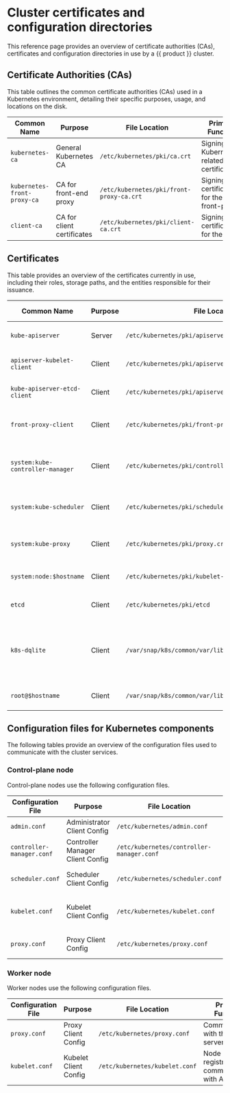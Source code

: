 # Cluster certificates and configuration directories

This reference page provides an overview of certificate authorities (CAs),
certificates and configuration directories in use by a {{ product }} cluster.

## Certificate Authorities (CAs)

This table outlines the common certificate authorities (CAs) used in a
Kubernetes environment, detailing their specific purposes, usage,
and locations on the disk.

| **Common Name**             | **Purpose**                | **File Location**                        | **Primary Function**                        |
|-----------------------------|----------------------------|------------------------------------------|---------------------------------------------|
| `kubernetes-ca`             | General Kubernetes CA      | `/etc/kubernetes/pki/ca.crt`             | Signing all Kubernetes-related certificates |
| `kubernetes-front-proxy-ca` | CA for front-end proxy     | `/etc/kubernetes/pki/front-proxy-ca.crt` | Signing certificates for the front-proxy    |
| `client-ca`                 | CA for client certificates | `/etc/kubernetes/pki/client-ca.crt`      | Signing certificates for the client         |


## Certificates

This table provides an overview of the certificates currently in use,
including their roles, storage paths, and the entities responsible for
their issuance.


| **Common Name**                  | **Purpose** | **File Location**                                     | **Primary Function**                                                                             | **Signed By**               |
|----------------------------------|-------------|-------------------------------------------------------|--------------------------------------------------------------------------------------------------|-----------------------------|
| `kube-apiserver`                 | Server      | `/etc/kubernetes/pki/apiserver.crt`                   | Securing the API server endpoint                                                                 | `kubernetes-ca`             |
| `apiserver-kubelet-client`       | Client      | `/etc/kubernetes/pki/apiserver-kubelet-client.crt`    | API server communication with kubelet                                                            | `kubernetes-ca-client`      |
| `kube-apiserver-etcd-client`     | Client      | `/etc/kubernetes/pki/apiserver-etcd-client.crt`       | API server communication with etcd                                                               | `kubernetes-ca-client`      |
| `front-proxy-client`             | Client      | `/etc/kubernetes/pki/front-proxy-client.crt`          | API server communication with the front-proxy                                                    | `kubernetes-front-proxy-ca` |
| `system:kube-controller-manager` | Client      | `/etc/kubernetes/pki/controller-manager.crt`          | Communication between the controller manager and the API server                                  | `kubernetes-ca-client`      |
| `system:kube-scheduler`          | Client      | `/etc/kubernetes/pki/scheduler.crt`                   | Communication between the scheduler and the API server                                           | `kubernetes-ca-client`      |
| `system:kube-proxy`              | Client      | `/etc/kubernetes/pki/proxy.crt`                       | Communication between kube-proxy and the API server                                              | `kubernetes-ca-client`      |
| `system:node:$hostname`          | Client      | `/etc/kubernetes/pki/kubelet-client.crt`              | Authentication of kubelet to the API server                                                      | `kubernetes-ca-client`      |
| `etcd`                           | Client      | `/etc/kubernetes/pki/etcd`                            | Communication between etcd and API server                                                        | `self-signed`               |
| `k8s-dqlite`                     | Client      | `/var/snap/k8s/common/var/lib/k8s-dqlite/cluster.crt` | Communication between k8s-dqlite nodes and API server (if datastore type is set to `k8s-dqlite`) | `self-signed`               |
| `root@$hostname`                 | Client      | `/var/snap/k8s/common/var/lib/k8sd/state/cluster.crt` | Communication between k8sd nodes                                                                 | `self-signed`               |

## Configuration files for Kubernetes components

The following tables provide an overview of the configuration files used to
communicate with the cluster services.

### Control-plane node

Control-plane nodes use the following configuration files.

| **Configuration File**    | **Purpose**                      | **File Location**                         | **Primary Function**                                |
|---------------------------|----------------------------------|-------------------------------------------|-----------------------------------------------------|
| `admin.conf`              | Administrator Client Config      | `/etc/kubernetes/admin.conf`              | Admin access to the cluster                         |
| `controller-manager.conf` | Controller Manager Client Config | `/etc/kubernetes/controller-manager.conf` | Communication with the API server                   |
| `scheduler.conf`          | Scheduler Client Config          | `/etc/kubernetes/scheduler.conf`          | Communication with the API server                   |
| `kubelet.conf`            | Kubelet Client Config            | `/etc/kubernetes/kubelet.conf`            | Node registration and communication with API server |
| `proxy.conf`              | Proxy Client Config              | `/etc/kubernetes/proxy.conf`              | Communication with the API server                   |

### Worker node

Worker nodes use the following configuration files.

| **Configuration File** | **Purpose**           | **File Location**              | **Primary Function**                                |
|------------------------|-----------------------|--------------------------------|-----------------------------------------------------|
| `proxy.conf`           | Proxy Client Config   | `/etc/kubernetes/proxy.conf`   | Communication with the API server                   |
| `kubelet.conf`         | Kubelet Client Config | `/etc/kubernetes/kubelet.conf` | Node registration and communication with API server |
